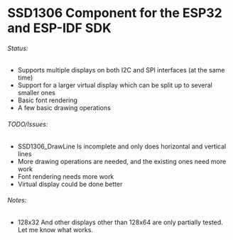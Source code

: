 <!---
 Copyright (c) 2017 Tara Keeling
 
 This software is released under the MIT License.
 https://opensource.org/licenses/MIT
-->

# SSD1306 Component for the ESP32 and ESP-IDF SDK

###### Status:
- Supports multiple displays on both I2C and SPI interfaces (at the same time)
- Support for a larger virtual display which can be split up to several smaller ones
- Basic font rendering
- A few basic drawing operations

###### TODO/Issues:
- SSD1306_DrawLine Is incomplete and only does horizontal and vertical lines
- More drawing operations are needed, and the existing ones need more work
- Font rendering needs more work
- Virtual display could be done better

###### Notes:
- 128x32 And other displays other than 128x64 are only partially tested. Let me know what works.
